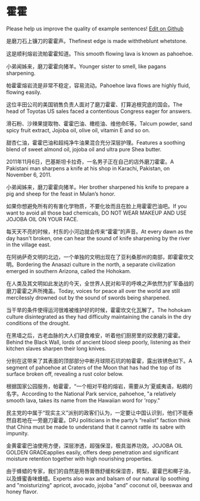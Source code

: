 # 霍霍

Please help us improve the quality of example sentences! [Edit on Github](https://github.com/jiyushe/jiyu-example-sentence-source/blob/main/chinese/huohuo_1.md)

<p><span class="chinese">是磨刀石上镰刀的霍霍声。</span><span class="english">Thefinest edge is made withtheblunt whetstone.</span></p>

<p><span class="chinese">这是顺利熔岩流帕霍霍知道。</span><span class="english">This smooth flowing lava is known as pahoehoe.</span></p>

<p><span class="chinese">小弟闻姊来，磨刀霍霍向猪羊。</span><span class="english">Younger sister to smell, like pagans sharpening.</span></p>

<p><span class="chinese">帕霍霍熔岩流是非常不稳定，容易流动。</span><span class="english">Pahoehoe lava flows are highly fluid, flowing easily.</span></p>

<p><span class="chinese">这位丰田公司的美国销售负责人面对了磨刀霍霍、打算追根究底的国会。</span><span class="english">The head of Toyotas US sales faced a contentious Congress eager for answers.</span></p>

<p><span class="chinese">滑石粉、沙辣果提取物、霍霍巴油、橄榄油、维他命E等。</span><span class="english">Talcum powder, sand spicy fruit extract, Jojoba oil, olive oil, vitamin E and so on.</span></p>

<p><span class="chinese">甜杏仁油，霍霍巴油和超纯净牛油果混合充分深层护理。</span><span class="english">Features a soothing blend of sweet almond oil, jojoba oil and ultra pure Shea butter.</span></p>

<p><span class="chinese">2011年11月6日，巴基斯坦卡拉奇，一名男子正在自己的店外磨刀霍霍。</span><span class="english">A Pakistani man sharpens a knife at his shop in Karachi, Pakistan, on November 6, 2011.</span></p>

<p><span class="chinese">小弟闻姊来，磨刀霍霍向猪羊。</span><span class="english">Her brother sharpened his knife to prepare a pig and sheep for the feast in Mulan’s honor.</span></p>

<p><span class="chinese">如果你想避免所有的有害化学物质，不要化妆而且在脸上用霍霍巴油吧。</span><span class="english">If you want to avoid all those bad chemicals, DO NOT WEAR MAKEUP AND USE JOJOBA OIL ON YOUR FACE.</span></p>

<p><span class="chinese">每天天不亮的时候，村东的小河边就会传来“霍霍”的声音。</span><span class="english">At every dawn as the day hasn't broken, one can hear the sound of knife sharpening by the river in the village east.</span></p>

<p><span class="chinese">在阿纳萨奇文明的北边，一个单独的文明出现在了亚利桑那州的南部，即霍霍坎文明。</span><span class="english">Bordering the Anasazi culture in the north, a separate civilization emerged in southern Arizona, called the Hohokam.</span></p>

<p><span class="chinese">在人类及其文明如此发达的今天，全世界人民对和平的呼唤之声依然为扩军备战的磨刀霍霍之声所掩盖。</span><span class="english">Today, voices for peace all over the world are still mercilessly drowned out by the sound of swords being sharpened.</span></p>

<p><span class="chinese">当干旱的条件使得运河很难被维护好的时候，霍霍坎文化瓦解了。</span><span class="english">The hohokam culture disintegrated as they had difficulty maintaining the canals in the dry conditions of the drought.</span></p>

<p><span class="chinese">在黑墙之后，古老血脉的大人们寝食难安，听着他们厨房里的奴隶磨刀霍霍。</span><span class="english">Behind the Black Wall, lords of ancient blood sleep poorly, listening as their kitchen slaves sharpen their long knives.</span></p>

<p><span class="chinese">分别在这带来了其表面的顶部部分中断月球陨石坑的帕霍霍，露出铁锈色如下。</span><span class="english">A segment of pahoehoe at Craters of the Moon that has had the top of its surface broken off, revealing a rust color below.</span></p>

<p><span class="chinese">根据国家公园服务，帕霍霍，“一个相对平稳的熔岩，需要从为'夏威夷语，粘稠的名字。</span><span class="english">According to the National Park service, pahoehoe, "a relatively smooth lava, takes its name from the Hawaiian word for 'ropy."</span></p>

<p><span class="chinese">民主党的中属于“现实主义”派别的政客们认为，一定要让中国认识到，他们不能泰然自若地在一旁磨刀霍霍。</span><span class="english">DPJ politicians in the party’s “realist” faction think that China must be made to understand that it cannot rattle its sabre with impunity.</span></p>

<p><span class="chinese">金黄霍霍巴油使用方便，深层渗透，超强保湿，极具滋养功效。</span><span class="english">JOJOBA OIL GOLDEN GRADEapplies easily, offers deep penetration and significant moisture retention together with high nourishing properties.</span></p>

<p><span class="chinese">由于蜂蜡的专家，我们的自然是用唇膏唇舒缓和保湿杏，鳄梨，霍霍巴和椰子油，以及蜂蜜香味蜂蜡。</span><span class="english">Experts also wax and balsam of our natural lip soothing and "moisturizing" apricot, avocado, jojoba "and" coconut oil, beeswax and honey flavor.</span></p>

